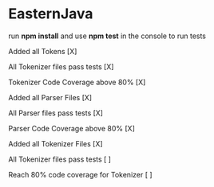 # EasternJava

run **npm install** and use **npm test** in the console to run tests

Added all Tokens [X]

All Tokenizer files pass tests [X] 

Tokenizer Code Coverage above 80% [X]

Added all Parser Files [X]

All Parser files pass tests [X]

Parser Code Coverage above 80% [X]

Added all Tokenizer Files [X]

All Tokenizer files pass tests [ ]

Reach 80% code coverage for Tokenizer [ ]

